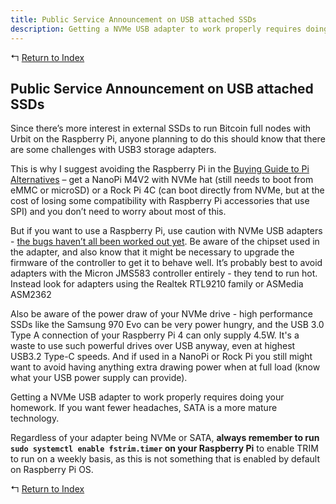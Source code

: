 ```yaml
---
title: Public Service Announcement on USB attached SSDs
description: Getting a NVMe USB adapter to work properly requires doing your homework.
---
```


↰ [Return to Index](index.md)

## Public Service Announcement on USB attached SSDs

Since there’s more interest in external SSDs to run Bitcoin full nodes with Urbit on the Raspberry Pi, anyone planning to do this should know that there are some challenges with USB3 storage adapters.

This is why I suggest avoiding the Raspberry Pi in the [Buying Guide to Pi Alternatives](Buying_Guide.md) – get a NanoPi M4V2 with NVMe hat (still needs to boot from eMMC or microSD) or a Rock Pi 4C (can boot directly from NVMe, but at the cost of losing some compatibility with Raspberry Pi accessories that use SPI) and you don’t need to worry about most of this.

But if you want to use a Raspberry Pi, use caution with NVMe USB adapters - [the bugs haven’t all been worked out yet](https://forums.anandtech.com/threads/stable-nvme-usb-adapter.2572973). Be aware of the chipset used in the adapter, and also know that it might be necessary to upgrade the firmware of the controller to get it to behave well. It’s probably best to avoid adapters with the Micron JMS583 controller entirely - they tend to run hot. Instead look for adapters using the Realtek RTL9210 family or ASMedia ASM2362

Also be aware of the power draw of your NVMe drive - high performance SSDs like the Samsung 970 Evo can be very power hungry, and the USB 3.0 Type A connection of your Raspberry Pi 4 can only supply 4.5W. It's a waste to use such powerful drives over USB anyway, even at highest USB3.2 Type-C speeds. And if used in a NanoPi or Rock Pi you still might want to avoid having anything extra drawing power when at full load (know what your USB power supply can provide).

Getting a NVMe USB adapter to work properly requires doing your homework. If you want fewer headaches, SATA is a more mature technology.

Regardless of your adapter being NVMe or SATA, **always remember to run `sudo systemctl enable fstrim.timer` on your Raspberry Pi** to enable TRIM to run on a weekly basis, as this is not something that is enabled by default on Raspberry Pi OS.

↰ [Return to Index](index.md)
